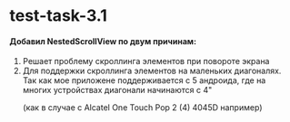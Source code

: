 # test-task-3.1

#### Добавил NestedScrollView по двум причинам:
1. Решает проблему скроллинга элементов при повороте экрана
2. Для поддержки скроллинга элементов на маленьких диагоналях. 
Так как мое приложене поддерживается с 5 андроида, где на многих устройствах диагонали начинаются с 4"<p>(как в случае с Alcatel One Touch Pop 2 (4) 4045D например)</p> 

          
